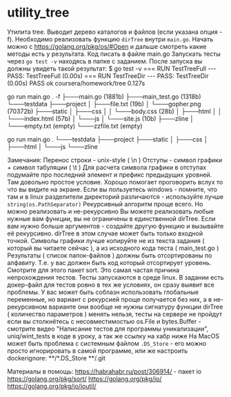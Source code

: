 # utility_tree
  Утилита tree.  Выводит дерево каталогов и файлов (если указана опция -f).  Необходимо реализовать функцию `dirTree` внутри `main.go`. Начать можно с https://golang.org/pkg/os/#Open и дальше смотреть какие методы есть у результата. 
  Код писать в файле main.go
  Запускать тесты через `go test -v` находясь в папке c заданием. После запуска вы должны увидеть такой результат:
$ go test -v
=== RUN   TestTreeFull
--- PASS: TestTreeFull (0.00s)
=== RUN   TestTreeDir
--- PASS: TestTreeDir (0.00s)
PASS
ok      coursera/homework/tree     0.127s

go run main.go . -f
├───main.go (1881b)
├───main_test.go (1318b)
└───testdata
	├───project
	│	├───file.txt (19b)
	│	└───gopher.png (70372b)
	├───static
	│	├───css
	│	│	└───body.css (28b)
	│	├───html
	│	│	└───index.html (57b)
	│	└───js
	│		└───site.js (10b)
	├───zline
	│	└───empty.txt (empty)
	└───zzfile.txt (empty)
  
  go run main.go .
└───testdata
	├───project
	├───static
	│	├───css
	│	├───html
	│	└───js
	└───zline
  
  Замечания:
Перенос строки - unix-style ( \n )
Отступы - символ графики + символ табуляции ( \t )
Для расчета символа графики в отступах подумайте про последний элемент и префикс предыдущих уровней. Там довольно простое условие. Хорошо помогает проговорить вслух то что вы видите на экране.
Если вы пользуетесь windows - помните, что там и в linux разделители директорий различаются - используйте лучше `string(os.PathSeparator)`
Рекурсивный алгоритм проще всего. Но можно реализовать и не-рекурсивно
Вы можете реализовать любые нужные вам функции, вы не ограничены в единственной dirTree. Если вам нужно больше аргументов - создайте другую функцию и вызывайте её рекурсивно. dirTree в этом случае может быть только входной точкой.
Символы графики лучше копируйте не из текста задания ( который вы читаете сейчас ), а из исходного кода теста ( main_test.go )
Результаты ( список папок-файлов ) должны быть отсортированы по алфавиту. Т.е. у вас должен быть код который отсортирует уровень. Смотрите для этого пакет sort. Это самая частая причина непрохождения тестов. Тесты запускаются в среде linux. В задании есть докер-файл для тестов ровно в тех же условиях, он сразу выявит все проблемы.
У вас может быть соблазн использовать глобальные переменные, но вариант с рекурсией проще получается без них, а в не-рекурсивном варианте они вообще не нужны
сигнатуру функции dirTree ( количество параметров ) менять нельзя, тесты на сервере не пройдут
если вы столкнётесь с несовместимостью os.File и bytes.Buffer - смотрите видео "Написание тестов для программы уникализации", uniq/wint_tests в коде в уроку, а так же ссылку на хабр ниже
На MacOS может быть проблема с системным файлом `.DS_Store` - его можно просто игнорировать в самой программе, или же настроить dockerignore:
**/*.DS_Store
**/.git

  Материалы в помощь:
https://habrahabr.ru/post/306914/ - пакет io
https://golang.org/pkg/sort/
https://golang.org/pkg/io/
https://golang.org/pkg/io/ioutil/

